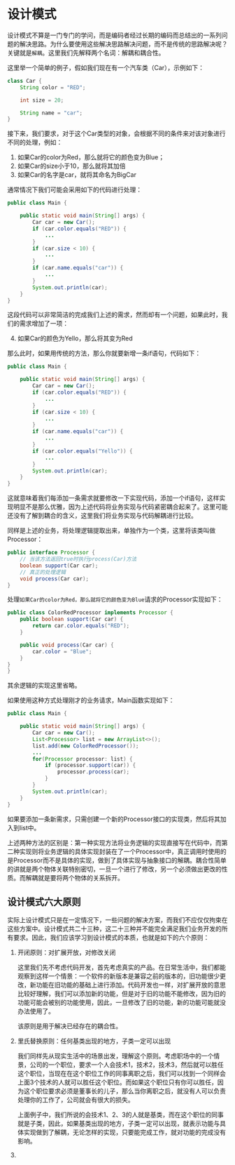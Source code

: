 # 设计模式

设计模式不算是一门专门的学问，而是编码者经过长期的编码而总结出的一系列问题的解决思路。为什么要使用这些解决思路解决问题，而不是传统的思路解决呢？关键就是`解耦`。这里我们先解释两个名词：解耦和耦合性。

这里举一个简单的例子，假如我们现在有一个汽车类（Car），示例如下：

```java
class Car {
    String color = "RED";

    int size = 20;

    String name = "car";
}
```

接下来，我们要求，对于这个Car类型的对象，会根据不同的条件来对该对象进行不同的处理，例如：

1. 如果Car的color为Red，那么就将它的颜色变为Blue；
2. 如果Car的size小于10，那么就将其加倍
3. 如果Car的名字是car，就将其命名为BigCar

通常情况下我们可能会采用如下的代码进行处理：

```java
public class Main {

    public static void main(String[] args) {
        Car car = new Car();
        if (car.color.equals("RED")) {
            ...
        }
        if (car.size < 10) {
            ...
        }
        if (car.name.equals("car")) {
            ...
        }
        System.out.println(car);
    }
}
```

这段代码可以非常简洁的完成我们上述的需求，然而却有一个问题，如果此时，我们的需求增加了一项：

4. 如果Car的颜色为Yello，那么将其变为Red

那么此时，如果用传统的方法，那么你就要新增一条if语句，代码如下：

```java
public class Main {

    public static void main(String[] args) {
        Car car = new Car();
        if (car.color.equals("RED")) {
            ...
        }
        if (car.size < 10) {
            ...
        }
        if (car.name.equals("car")) {
            ...
        }
        if (car.color.equals("Yello")) {
            ...
        }
        System.out.println(car);
    }
}
```

这就意味着我们每添加一条需求就要修改一下实现代码，添加一个if语句，这样实现明显不是那么优雅，因为上述代码将业务实现与代码紧密耦合起来了。这里可能还没有了解到耦合的含义，这里我们将业务实现与代码解耦进行比较。

同样是上述的业务，将处理逻辑提取出来，单独作为一个类，这里将该类叫做Processor：

```java
public interface Processor {
    // 当该方法返回true时执行process(Car)方法
    boolean support(Car car);
    // 真正的处理逻辑
    void process(Car car);
}
```

处理`如果Car的color为Red，那么就将它的颜色变为Blue`请求的Processor实现如下：

```java
public class ColorRedProcessor implements Processor {
    public boolean support(Car car) {
        return car.color.equals("RED");
    }

    public void process(Car car) {
        car.color = "Blue";
    }
}
}
```

其余逻辑的实现这里省略。

如果使用这种方式处理刚才的业务请求，Main函数实现如下：

```java
public class Main {

    public static void main(String[] args) {
        Car car = new Car();
        List<Processor> list = new ArrayList<>();
        list.add(new ColorRedProcessor());
        ...
        for(Processor processor: list) {
            if (processor.support(car)) {
                processor.process(car);
            }
        }
        System.out.println(car);
    }
}
```

如果要添加一条新需求，只需创建一个新的Processor接口的实现类，然后将其加入到list中。

上述两种方法的区别是：第一种实现方法将业务逻辑的实现直接写在代码中，而第二种实现则将业务逻辑的具体实现封装在了一个Processor中，真正调用时使用的是Processor而不是具体的实现，做到了具体实现与抽象接口的解耦。耦合性简单的讲就是两个物体关联特别密切，一旦一个进行了修改，另一个必须做出更改的性质。而解耦就是要将两个物体的关系拆开。

##  设计模式六大原则

实际上设计模式只是在一定情况下，一些问题的解决方案，而我们不应仅仅拘束在这些方案中。设计模式共二十三种，这二十三种并不能完全满足我们业务开发的所有要求。因此，我们应该学习到设计模式的本质，也就是如下的六个原则：

1. 开闭原则：对扩展开放，对修改关闭

    这里我们先不考虑代码开发，首先考虑真实的产品。在日常生活中，我们都能观察到这样一个情景：一个软件的新版本是兼容之前的版本的，旧功能很少更改，新功能在旧功能的基础上进行添加。代码开发也一样，对扩展开放的意思比较好理解，我们可以添加新的功能，但是对于旧的功能不能修改，因为旧的功能可能会被别的功能使用，因此，一旦修改了旧的功能，新的功能可能就没办法使用了。

    该原则是用于解决已经存在的耦合性。

2. 里氏替换原则：任何基类出现的地方，子类一定可以出现

    我们同样先从现实生活中的场景出发，理解这个原则。考虑职场中的一个情景，公司的一个职位，要求一个人会技术1，技术2，技术3，然后就可以胜任这个职位，当现在在这个职位工作的同事离职之后，我们可以找到一个同样会上面3个技术的人就可以胜任这个职位。而如果这个职位只有你可以胜任，因为这个职位要求必须是董事长的儿子，那么当你离职之后，就没有人可以负责处理你的工作了，公司就会有很大的损失。

    上面例子中，我们所说的会技术1、2、3的人就是基类，而在这个职位的同事就是子类，因此，如果基类出现的地方，子类一定可以出现，就表示功能与具体实现做到了解耦，无论怎样的实现，只要能完成工作，就对功能的完成没有影响。

3. 